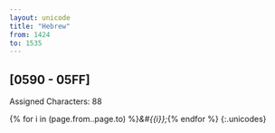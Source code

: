 ```yaml
---
layout: unicode
title: "Hebrew"
from: 1424
to: 1535
---
```


## 	[0590 - 05FF]

Assigned Characters: 88

{% for i in (page.from..page.to) %}<i>&#{{i}};</i>{% endfor %}
{:.unicodes}
